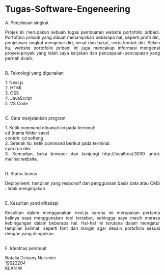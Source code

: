 # Tugas-Software-Engeneering

A. Penjelasan singkat
<div style="text-align: justify">
Projek ini merupakan sebuah tugas pembuatan website portofolio pribadi. Portofolio pribadi yang dibuat menampilkan beberapa hal, seperti profil diri, penjelasan singkat mengenai diri, minat dan bakat, serta kontak diri. Selain itu, website portofolio pribadi ini juga mencakup informasi mengenai proyek-proyek yang telah saya kerjakan dan pencapaian-pencapaian yang pernah diraih. </div>
<br>

B. Teknologi yang digunakan
<div style="text-align: justify">
1. Next.js <br>
2. HTML <br>
3. CSS <br>
4. JavaScript <br>
5. VS Code
</div>
<br>

C. Cara menjalankan program
<div style="text-align: justify">
1. Ketik command dibawah ini pada terminal: <br>
cd (nama folder save) <br>
contoh:
cd softeng <br>
2. Setelah itu, ketik command berikut pada terminal: <br>
npm run dev <br>
3. Kemudian, buka browser dan kunjungi http://localhost:3000 untuk melihat website.
</div>
<br>

D. Status bonus
<div style="text-align: justify">
Deployment, tampilan yang responsif dan penggunaan basis data atau CMS : tidak mengerjakan
</div>
<br>

E. Kesulitan yand dihadapi
<div style="text-align: justify">
Kesulitan dalam menggunakan next.js karena ini merupakan pertama kalinya saya menggunakan tool tersebut, sehingga saya masih merasa kebingungan dalam beberapa hal. Hal-hal ini terutana dalam mengatur tampilan kalimat, seperti font dan margin agar desain portofolio sesuai dengan yang diinginkan.
</div>
<br>

F. Identitas pembuat
<div style="text-align: justify">
Natalia Desiany Nursimin <br>
19623204 <br>
KLAN W 
</div>
